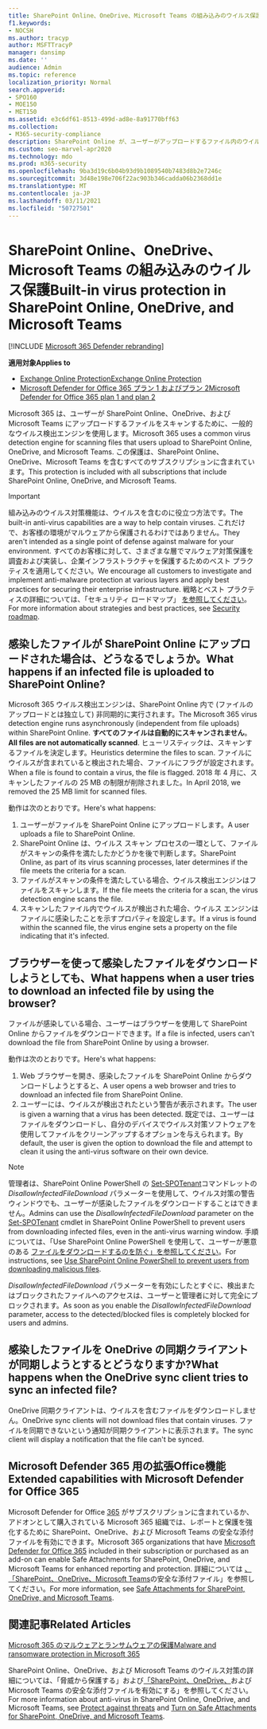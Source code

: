 ```yaml
---
title: SharePoint Online、OneDrive、Microsoft Teams の組み込みのウイルス保護
f1.keywords:
- NOCSH
ms.author: tracyp
author: MSFTTracyP
manager: dansimp
ms.date: ''
audience: Admin
ms.topic: reference
localization_priority: Normal
search.appverid:
- SPO160
- MOE150
- MET150
ms.assetid: e3c6df61-8513-499d-ad8e-8a91770bff63
ms.collection:
- M365-security-compliance
description: SharePoint Online が、ユーザーがアップロードするファイル内のウイルスを検出し、ユーザーがファイルをダウンロードまたは同期する方法について説明します。
ms.custom: seo-marvel-apr2020
ms.technology: mdo
ms.prod: m365-security
ms.openlocfilehash: 9ba3d19c6b04b93d9b1089540b7483d8b2e7246c
ms.sourcegitcommit: 3d48e198e706f22ac903b346cadda06b2368dd1e
ms.translationtype: MT
ms.contentlocale: ja-JP
ms.lasthandoff: 03/11/2021
ms.locfileid: "50727501"
---
```

# <a name="built-in-virus-protection-in-sharepoint-online-onedrive-and-microsoft-teams"></a><span data-ttu-id="575f5-103">SharePoint Online、OneDrive、Microsoft Teams の組み込みのウイルス保護</span><span class="sxs-lookup"><span data-stu-id="575f5-103">Built-in virus protection in SharePoint Online, OneDrive, and Microsoft Teams</span></span>

[!INCLUDE [Microsoft 365 Defender rebranding](../includes/microsoft-defender-for-office.md)]

<span data-ttu-id="575f5-104">**適用対象**</span><span class="sxs-lookup"><span data-stu-id="575f5-104">**Applies to**</span></span>
- [<span data-ttu-id="575f5-105">Exchange Online Protection</span><span class="sxs-lookup"><span data-stu-id="575f5-105">Exchange Online Protection</span></span>](exchange-online-protection-overview.md)
- [<span data-ttu-id="575f5-106">Microsoft Defender for Office 365 プラン 1 およびプラン 2</span><span class="sxs-lookup"><span data-stu-id="575f5-106">Microsoft Defender for Office 365 plan 1 and plan 2</span></span>](office-365-atp.md)

<span data-ttu-id="575f5-107">Microsoft 365 は、ユーザーが SharePoint Online、OneDrive、および Microsoft Teams にアップロードするファイルをスキャンするために、一般的なウイルス検出エンジンを使用します。</span><span class="sxs-lookup"><span data-stu-id="575f5-107">Microsoft 365 uses a common virus detection engine for scanning files that users upload to SharePoint Online, OneDrive, and Microsoft Teams.</span></span> <span data-ttu-id="575f5-108">この保護は、SharePoint Online、OneDrive、Microsoft Teams を含むすべてのサブスクリプションに含まれています。</span><span class="sxs-lookup"><span data-stu-id="575f5-108">This protection is included with all subscriptions that include SharePoint Online, OneDrive, and Microsoft Teams.</span></span>

> [!IMPORTANT]
> <span data-ttu-id="575f5-109">組み込みのウイルス対策機能は、ウイルスを含むのに役立つ方法です。</span><span class="sxs-lookup"><span data-stu-id="575f5-109">The built-in anti-virus capabilities are a way to help contain viruses.</span></span> <span data-ttu-id="575f5-110">これだけで、お客様の環境がマルウェアから保護されるわけではありません。</span><span class="sxs-lookup"><span data-stu-id="575f5-110">They aren't intended as a single point of defense against malware for your environment.</span></span> <span data-ttu-id="575f5-111">すべてのお客様に対して、さまざまな層でマルウェア対策保護を調査および実装し、企業インフラストラクチャを保護するためのベスト プラクティスを適用してください。</span><span class="sxs-lookup"><span data-stu-id="575f5-111">We encourage all customers to investigate and implement anti-malware protection at various layers and apply best practices for securing their enterprise infrastructure.</span></span> <span data-ttu-id="575f5-112">戦略とベスト プラクティスの詳細については、「セキュリティ ロードマップ」 [を参照してください](security-roadmap.md)。</span><span class="sxs-lookup"><span data-stu-id="575f5-112">For more information about strategies and best practices, see [Security roadmap](security-roadmap.md).</span></span>

## <a name="what-happens-if-an-infected-file-is-uploaded-to-sharepoint-online"></a><span data-ttu-id="575f5-113">感染したファイルが SharePoint Online にアップロードされた場合は、どうなるでしょうか。</span><span class="sxs-lookup"><span data-stu-id="575f5-113">What happens if an infected file is uploaded to SharePoint Online?</span></span>

<span data-ttu-id="575f5-114">Microsoft 365 ウイルス検出エンジンは、SharePoint Online 内で (ファイルのアップロードとは独立して) 非同期的に実行されます。</span><span class="sxs-lookup"><span data-stu-id="575f5-114">The Microsoft 365 virus detection engine runs asynchronously (independent from file uploads) within SharePoint Online.</span></span> <span data-ttu-id="575f5-115">**すべてのファイルは自動的にスキャンされません**。</span><span class="sxs-lookup"><span data-stu-id="575f5-115">**All files are not automatically scanned**.</span></span> <span data-ttu-id="575f5-116">ヒューリスティックは、スキャンするファイルを決定します。</span><span class="sxs-lookup"><span data-stu-id="575f5-116">Heuristics determine the files to scan.</span></span> <span data-ttu-id="575f5-117">ファイルにウイルスが含まれていると検出された場合、ファイルにフラグが設定されます。</span><span class="sxs-lookup"><span data-stu-id="575f5-117">When a file is found to contain a virus, the file is flagged.</span></span> <span data-ttu-id="575f5-118">2018 年 4 月に、スキャンしたファイルの 25 MB の制限が削除されました。</span><span class="sxs-lookup"><span data-stu-id="575f5-118">In April 2018, we removed the 25 MB limit for scanned files.</span></span>

<span data-ttu-id="575f5-119">動作は次のとおりです。</span><span class="sxs-lookup"><span data-stu-id="575f5-119">Here's what happens:</span></span>

1. <span data-ttu-id="575f5-120">ユーザーがファイルを SharePoint Online にアップロードします。</span><span class="sxs-lookup"><span data-stu-id="575f5-120">A user uploads a file to SharePoint Online.</span></span>
2. <span data-ttu-id="575f5-121">SharePoint Online は、ウイルス スキャン プロセスの一環として、ファイルがスキャンの条件を満たしたかどうかを後で判断します。</span><span class="sxs-lookup"><span data-stu-id="575f5-121">SharePoint Online, as part of its virus scanning processes, later determines if the file meets the criteria for a scan.</span></span>
3. <span data-ttu-id="575f5-122">ファイルがスキャンの条件を満たしている場合、ウイルス検出エンジンはファイルをスキャンします。</span><span class="sxs-lookup"><span data-stu-id="575f5-122">If the file meets the criteria for a scan, the virus detection engine scans the file.</span></span>
4. <span data-ttu-id="575f5-123">スキャンしたファイル内でウイルスが検出された場合、ウイルス エンジンはファイルに感染したことを示すプロパティを設定します。</span><span class="sxs-lookup"><span data-stu-id="575f5-123">If a virus is found within the scanned file, the virus engine sets a property on the file indicating that it's infected.</span></span>

## <a name="what-happens-when-a-user-tries-to-download-an-infected-file-by-using-the-browser"></a><span data-ttu-id="575f5-124">ブラウザーを使って感染したファイルをダウンロードしようとしても、</span><span class="sxs-lookup"><span data-stu-id="575f5-124">What happens when a user tries to download an infected file by using the browser?</span></span>

<span data-ttu-id="575f5-125">ファイルが感染している場合、ユーザーはブラウザーを使用して SharePoint Online からファイルをダウンロードできます。</span><span class="sxs-lookup"><span data-stu-id="575f5-125">If a file is infected, users can't download the file from SharePoint Online by using a browser.</span></span>

<span data-ttu-id="575f5-126">動作は次のとおりです。</span><span class="sxs-lookup"><span data-stu-id="575f5-126">Here's what happens:</span></span>

1. <span data-ttu-id="575f5-127">Web ブラウザーを開き、感染したファイルを SharePoint Online からダウンロードしようとすると、</span><span class="sxs-lookup"><span data-stu-id="575f5-127">A user opens a web browser and tries to download an infected file from SharePoint Online.</span></span>
2. <span data-ttu-id="575f5-128">ユーザーには、ウイルスが検出されたという警告が表示されます。</span><span class="sxs-lookup"><span data-stu-id="575f5-128">The user is given a warning that a virus has been detected.</span></span> <span data-ttu-id="575f5-129">既定では、ユーザーはファイルをダウンロードし、自分のデバイスでウイルス対策ソフトウェアを使用してファイルをクリーンアップするオプションを与えられます。</span><span class="sxs-lookup"><span data-stu-id="575f5-129">By default, the user is given the option to download the file and attempt to clean it using the anti-virus software on their own device.</span></span>

> [!NOTE]
>
> <span data-ttu-id="575f5-130">管理者は、SharePoint Online PowerShell の [Set-SPOTenant](https://docs.microsoft.com/powershell/module/sharepoint-online/Set-SPOTenant)コマンドレットの *DisallowInfectedFileDownload* パラメーターを使用して、ウイルス対策の警告ウィンドウでも、ユーザーが感染したファイルをダウンロードすることはできません。</span><span class="sxs-lookup"><span data-stu-id="575f5-130">Admins can use the *DisallowInfectedFileDownload* parameter on the [Set-SPOTenant](https://docs.microsoft.com/powershell/module/sharepoint-online/Set-SPOTenant) cmdlet in SharePoint Online PowerShell to prevent users from downloading infected files, even in the anti-virus warning window.</span></span> <span data-ttu-id="575f5-131">手順については、「Use SharePoint Online PowerShell を使用して、ユーザーが悪意のある [ファイルをダウンロードするのを防ぐ」を参照してください](turn-on-atp-for-spo-odb-and-teams.md#step-2-recommended-use-sharepoint-online-powershell-to-prevent-users-from-downloading-malicious-files)。</span><span class="sxs-lookup"><span data-stu-id="575f5-131">For instructions, see [Use SharePoint Online PowerShell to prevent users from downloading malicious files](turn-on-atp-for-spo-odb-and-teams.md#step-2-recommended-use-sharepoint-online-powershell-to-prevent-users-from-downloading-malicious-files).</span></span>
>
> <span data-ttu-id="575f5-132">*DisallowInfectedFileDownload* パラメーターを有効にしたとすぐに、検出またはブロックされたファイルへのアクセスは、ユーザーと管理者に対して完全にブロックされます。</span><span class="sxs-lookup"><span data-stu-id="575f5-132">As soon as you enable the *DisallowInfectedFileDownload* parameter, access to the detected/blocked files is completely blocked for users and admins.</span></span>

## <a name="what-happens-when-the-onedrive-sync-client-tries-to-sync-an-infected-file"></a><span data-ttu-id="575f5-133">感染したファイルを OneDrive の同期クライアントが同期しようとするとどうなりますか?</span><span class="sxs-lookup"><span data-stu-id="575f5-133">What happens when the OneDrive sync client tries to sync an infected file?</span></span>

<span data-ttu-id="575f5-134">OneDrive 同期クライアントは、ウイルスを含むファイルをダウンロードしません。</span><span class="sxs-lookup"><span data-stu-id="575f5-134">OneDrive sync clients will not download files that contain viruses.</span></span> <span data-ttu-id="575f5-135">ファイルを同期できないという通知が同期クライアントに表示されます。</span><span class="sxs-lookup"><span data-stu-id="575f5-135">The sync client will display a notification that the file can't be synced.</span></span>

## <a name="extended-capabilities-with-microsoft-defender-for-office-365"></a><span data-ttu-id="575f5-136">Microsoft Defender 365 用の拡張Office機能</span><span class="sxs-lookup"><span data-stu-id="575f5-136">Extended capabilities with Microsoft Defender for Office 365</span></span>

<span data-ttu-id="575f5-137">Microsoft Defender for Office [365](office-365-atp.md) がサブスクリプションに含まれているか、アドオンとして購入されている Microsoft 365 組織では、レポートと保護を強化するために SharePoint、OneDrive、および Microsoft Teams の安全な添付ファイルを有効にできます。</span><span class="sxs-lookup"><span data-stu-id="575f5-137">Microsoft 365 organizations that have [Microsoft Defender for Office 365](office-365-atp.md) included in their subscription or purchased as an add-on can enable Safe Attachments for SharePoint, OneDrive, and Microsoft Teams for enhanced reporting and protection.</span></span> <span data-ttu-id="575f5-138">詳細については [、「SharePoint、OneDrive、Microsoft Teams](atp-for-spo-odb-and-teams.md)の安全な添付ファイル」を参照してください。</span><span class="sxs-lookup"><span data-stu-id="575f5-138">For more information, see [Safe Attachments for SharePoint, OneDrive, and Microsoft Teams](atp-for-spo-odb-and-teams.md).</span></span>

## <a name="related-articles"></a><span data-ttu-id="575f5-139">関連記事</span><span class="sxs-lookup"><span data-stu-id="575f5-139">Related Articles</span></span>

[<span data-ttu-id="575f5-140">Microsoft 365 のマルウェアとランサムウェアの保護</span><span class="sxs-lookup"><span data-stu-id="575f5-140">Malware and ransomware protection in Microsoft 365</span></span>](https://docs.microsoft.com/compliance/assurance/assurance-malware-and-ransomware-protection)

<span data-ttu-id="575f5-141">SharePoint Online、OneDrive、および Microsoft Teams のウイルス対策の詳細については[](protect-against-threats.md)、「脅威から保護する」および[「SharePoint、OneDrive、](turn-on-atp-for-spo-odb-and-teams.md)および Microsoft Teams の安全な添付ファイルを有効にする」を参照してください。</span><span class="sxs-lookup"><span data-stu-id="575f5-141">For more information about anti-virus in SharePoint Online, OneDrive, and Microsoft Teams, see [Protect against threats](protect-against-threats.md) and [Turn on Safe Attachments for SharePoint, OneDrive, and Microsoft Teams](turn-on-atp-for-spo-odb-and-teams.md).</span></span>
